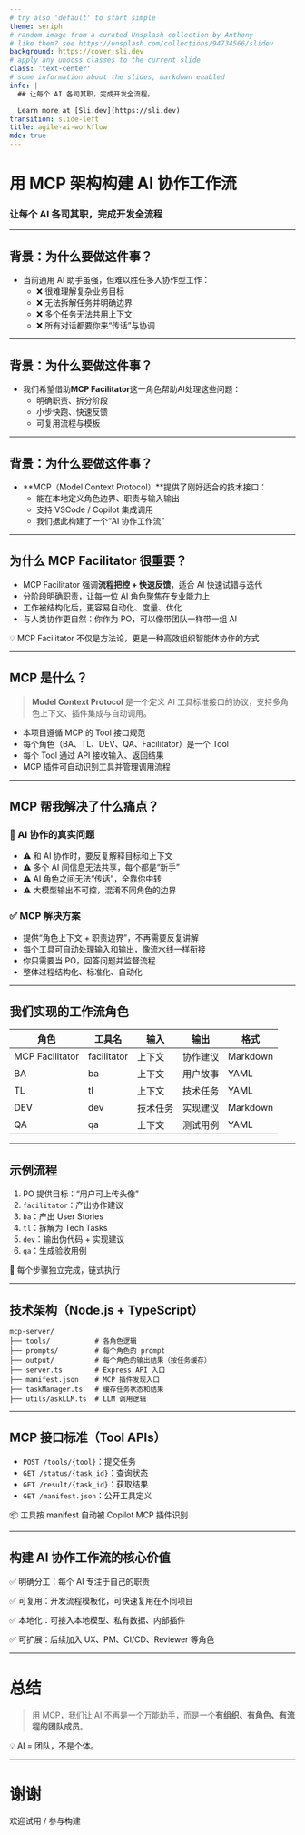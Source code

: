 ```yaml
---
# try also 'default' to start simple
theme: seriph
# random image from a curated Unsplash collection by Anthony
# like them? see https://unsplash.com/collections/94734566/slidev
background: https://cover.sli.dev
# apply any unocss classes to the current slide
class: 'text-center'
# some information about the slides, markdown enabled
info: |
  ## 让每个 AI 各司其职，完成开发全流程。

  Learn more at [Sli.dev](https://sli.dev)
transition: slide-left
title: agile-ai-workflow
mdc: true
---
```

# 用 MCP 架构构建 AI 协作工作流

### 让每个 AI 各司其职，完成开发全流程

---

## 背景：为什么要做这件事？

- 当前通用 AI 助手虽强，但难以胜任多人协作型工作：
  - ❌ 很难理解复杂业务目标
  - ❌ 无法拆解任务并明确边界
  - ❌ 多个任务无法共用上下文
  - ❌ 所有对话都要你来“传话”与协调

---

## 背景：为什么要做这件事？

- 我们希望借助**MCP Facilitator**这一角色帮助AI处理这些问题：
  - 明确职责、拆分阶段
  - 小步快跑、快速反馈
  - 可复用流程与模板

---

## 背景：为什么要做这件事？

- **MCP（Model Context Protocol）**提供了刚好适合的技术接口：
  - 能在本地定义角色边界、职责与输入输出
  - 支持 VSCode / Copilot 集成调用
  - 我们据此构建了一个“AI 协作工作流”

---

## 为什么 MCP Facilitator 很重要？

- MCP Facilitator 强调**流程把控 + 快速反馈**，适合 AI 快速试错与迭代
- 分阶段明确职责，让每一位 AI 角色聚焦在专业能力上
- 工作被结构化后，更容易自动化、度量、优化
- 与人类协作更自然：你作为 PO，可以像带团队一样带一组 AI

💡 MCP Facilitator 不仅是方法论，更是一种高效组织智能体协作的方式

---

## MCP 是什么？

> **Model Context Protocol** 是一个定义 AI 工具标准接口的协议，支持多角色上下文、插件集成与自动调用。

- 本项目遵循 MCP 的 Tool 接口规范
- 每个角色（BA、TL、DEV、QA、Facilitator）是一个 Tool
- 每个 Tool 通过 API 接收输入、返回结果
- MCP 插件可自动识别工具并管理调用流程

---

## MCP 帮我解决了什么痛点？

### 🧠 AI 协作的真实问题

- ⚠️ 和 AI 协作时，要反复解释目标和上下文
- ⚠️ 多个 AI 间信息无法共享，每个都是“新手”
- ⚠️ AI 角色之间无法“传话”，全靠你中转
- ⚠️ 大模型输出不可控，混淆不同角色的边界

### ✅ MCP 解决方案

- 提供“角色上下文 + 职责边界”，不再需要反复讲解
- 每个工具可自动处理输入和输出，像流水线一样衔接
- 你只需要当 PO，回答问题并监督流程
- 整体过程结构化、标准化、自动化

---

## 我们实现的工作流角色

| 角色 | 工具名 | 输入 | 输出 | 格式 |
|------|--------|------|------|------|
| MCP Facilitator | facilitator  | 上下文 | 协作建议 | Markdown |
| BA   | ba     | 上下文 | 用户故事 | YAML |
| TL   | tl     | 上下文 | 技术任务 | YAML |
| DEV  | dev    | 技术任务 | 实现建议 | Markdown |
| QA   | qa     | 上下文 | 测试用例 | YAML |

---

## 示例流程

1. PO 提供目标：“用户可上传头像”
2. `facilitator`：产出协作建议
3. `ba`：产出 User Stories
4. `tl`：拆解为 Tech Tasks
5. `dev`：输出伪代码 + 实现建议
6. `qa`：生成验收用例

🧠 每个步骤独立完成，链式执行

---

## 技术架构（Node.js + TypeScript）

```
mcp-server/
├── tools/           # 各角色逻辑
├── prompts/         # 每个角色的 prompt
├── output/          # 每个角色的输出结果（按任务缓存）
├── server.ts        # Express API 入口
├── manifest.json    # MCP 插件发现入口
├── taskManager.ts   # 缓存任务状态和结果
├── utils/askLLM.ts  # LLM 调用逻辑
```

---

## MCP 接口标准（Tool APIs）

- `POST /tools/{tool}`：提交任务
- `GET /status/{task_id}`：查询状态
- `GET /result/{task_id}`：获取结果
- `GET /manifest.json`：公开工具定义

📦 工具按 manifest 自动被 Copilot MCP 插件识别

---

## 构建 AI 协作工作流的核心价值

✅ 明确分工：每个 AI 专注于自己的职责

✅ 可复用：开发流程模板化，可快速复用在不同项目

✅ 本地化：可接入本地模型、私有数据、内部插件

✅ 可扩展：后续加入 UX、PM、CI/CD、Reviewer 等角色

---

# 总结

> 用 MCP，我们让 AI 不再是一个万能助手，而是一个**有组织、有角色、有流程的团队成员**。

💡 AI = 团队，不是个体。

---

# 谢谢

欢迎试用 / 参与构建
